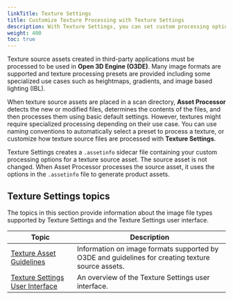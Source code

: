 ```yaml
---
linkTitle: Texture Settings
title: Customize Texture Processing with Texture Settings
description: With Texture Settings, you can set custom processing options for textures, skybox images, and image based lighting (IBL) assets.
weight: 400
toc: true
---
```


Texture source assets created in third-party applications must be processed to be used in **Open 3D Engine (O3DE)**. Many image formats are supported and texture processing presets are provided including some specialized use cases such as heightmaps, gradients, and image based lighting (IBL).

When texture source assets are placed in a scan directory, **Asset Processor** detects the new or modified files, determines the contents of the files, and then processes them using basic default settings. However, textures might require specialized processing depending on their use case. You can use naming conventions to automatically select a preset to process a texture, or customize how texture source files are processed with **Texture Settings**.

Texture Settings creates a `.assetinfo` sidecar file containing your custom processing options for a texture source asset. The source asset is not changed. When Asset Processor processes the source asset, it uses the options in the `.assetinfo` file to generate product assets.

## Texture Settings topics


The topics in this section provide information about the image file types supported by Texture Settings and the Texture Settings user interface.

| Topic | Description |
| - | - |
| [Texture Asset Guidelines](texture-assets) | Information on image formats supported by O3DE and guidelines for creating texture source assets. |
| [Texture Settings User Interface](interface) | An overview of the Texture Settings user interface. |
